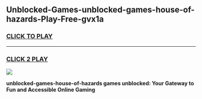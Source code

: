 
## Unblocked-Games-unblocked-games-house-of-hazards-Play-Free-gvx1a
<h3>
<a href="https://premium76.site?title=unblocked-games-house-of-hazards&ref=10A">CLICK TO PLAY</a></h3>
<hr>

<h3>
<a href="https://premium76.site?title=unblocked-games-house-of-hazards&ref=10A">CLICK 2 PLAY</a>
  
</h3>

<a href="https://premium76.site?title=unblocked-games-house-of-hazards&ref=10A"><img src="https://clearcache.store/games.png"></a>


**unblocked-games-house-of-hazards games unblocked: Your Gateway to Fun and Accessible Online Gaming**
